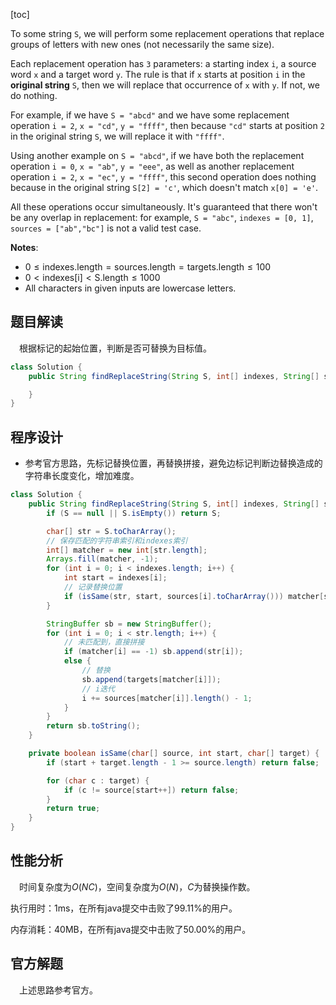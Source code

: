 [toc]

To some string `S`, we will perform some replacement operations that replace groups of letters with new ones (not necessarily the same size).

Each replacement operation has `3` parameters: a starting index `i`, a source word `x` and a target word `y`.  The rule is that if `x` starts at position `i` in the **original string** `S`, then we will replace that occurrence of `x` with `y`.  If not, we do nothing.

For example, if we have `S = "abcd"` and we have some replacement operation `i = 2`, `x = "cd"`, `y = "ffff"`, then because `"cd"` starts at position `2` in the original string `S`, we will replace it with `"ffff"`.

Using another example on `S = "abcd"`, if we have both the replacement operation `i = 0`, `x = "ab"`, `y = "eee"`, as well as another replacement operation `i = 2`, `x = "ec"`, `y = "ffff"`, this second operation does nothing because in the original string `S[2] = 'c'`, which doesn't match `x[0] = 'e'`.

All these operations occur simultaneously.  It's guaranteed that there won't be any overlap in replacement: for example, `S = "abc"`, `indexes = [0, 1]`, `sources = ["ab","bc"]` is not a valid test case.



**Notes**:

* $0 \le \text{indexes.length} = \text{sources.length} = \text{targets.length} \le 100$
* $0 < \text{indexes[i]} < \text{S.length} \le 1000$
* All characters in given inputs are lowercase letters.



## 题目解读

&emsp;根据标记的起始位置，判断是否可替换为目标值。

```java
class Solution {
    public String findReplaceString(String S, int[] indexes, String[] sources, String[] targets) {

    }
}
```

## 程序设计

* 参考官方思路，先标记替换位置，再替换拼接，避免边标记判断边替换造成的字符串长度变化，增加难度。

```java
class Solution {
    public String findReplaceString(String S, int[] indexes, String[] sources, String[] targets) {
        if (S == null || S.isEmpty()) return S;

        char[] str = S.toCharArray();
        // 保存匹配的字符串索引和indexes索引
        int[] matcher = new int[str.length];
        Arrays.fill(matcher, -1);
        for (int i = 0; i < indexes.length; i++) {
            int start = indexes[i];
            // 记录替换位置
            if (isSame(str, start, sources[i].toCharArray())) matcher[start] = i;
        }

        StringBuffer sb = new StringBuffer();
        for (int i = 0; i < str.length; i++) {
            // 未匹配到，直接拼接
            if (matcher[i] == -1) sb.append(str[i]);
            else {
                // 替换
                sb.append(targets[matcher[i]]);
                // i迭代
                i += sources[matcher[i]].length() - 1;
            }
        }
        return sb.toString();
    }

    private boolean isSame(char[] source, int start, char[] target) {
        if (start + target.length - 1 >= source.length) return false;

        for (char c : target) {
            if (c != source[start++]) return false;
        }
        return true;
    }
}
```

## 性能分析

&emsp;时间复杂度为$O(NC)$，空间复杂度为$O(N)$，$C$为替换操作数。

执行用时：1ms，在所有java提交中击败了99.11%的用户。

内存消耗：40MB，在所有java提交中击败了50.00%的用户。

## 官方解题

&emsp;上述思路参考官方。